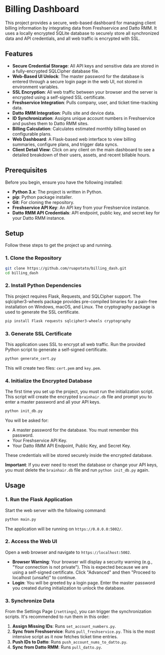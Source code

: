 # Billing Dashboard

This project provides a secure, web-based dashboard for managing client billing information by integrating data from Freshservice and Datto RMM. It uses a locally encrypted SQLite database to securely store all synchronized data and API credentials, and all web traffic is encrypted with SSL.

## Features

- **Secure Credential Storage**: All API keys and sensitive data are stored in a fully-encrypted SQLCipher database file.
- **Web-Based UI Unlock**: The master password for the database is entered through a secure login page in the web UI, not stored in environment variables.
- **SSL Encryption**: All web traffic between your browser and the server is encrypted using a self-signed SSL certificate.
- **Freshservice Integration**: Pulls company, user, and ticket time-tracking data.
- **Datto RMM Integration**: Pulls site and device data.
- **ID Synchronization**: Assigns unique account numbers in Freshservice and pushes them to Datto RMM sites.
- **Billing Calculation**: Calculates estimated monthly billing based on configurable plans.
- **Web Dashboard**: A Flask-based web interface to view billing summaries, configure plans, and trigger data syncs.
- **Client Detail View**: Click on any client on the main dashboard to see a detailed breakdown of their users, assets, and recent billable hours.

## Prerequisites

Before you begin, ensure you have the following installed:

- **Python 3.x**: The project is written in Python.
- **pip**: Python package installer.
- **Git**: For cloning the repository.
- **Freshservice API Key**: An API key from your Freshservice instance.
- **Datto RMM API Credentials**: API endpoint, public key, and secret key for your Datto RMM instance.

## Setup

Follow these steps to get the project up and running.

### 1. Clone the Repository

```bash
git clone https://github.com/ruapotato/billing_dash.git
cd billing_dash
```

### 2. Install Python Dependencies

This project requires Flask, Requests, and SQLCipher support. The sqlcipher3-wheels package provides pre-compiled binaries for a pain-free installation on Windows, macOS, and Linux. The cryptography package is used to generate the SSL certificate.

```bash
pip install Flask requests sqlcipher3-wheels cryptography
```

### 3. Generate SSL Certificate

This application uses SSL to encrypt all web traffic. Run the provided Python script to generate a self-signed certificate.

```bash
python generate_cert.py
```

This will create two files: `cert.pem` and `key.pem`.

### 4. Initialize the Encrypted Database

The first time you set up the project, you must run the initialization script. This script will create the encrypted `brainhair.db` file and prompt you to enter a master password and all your API keys.

```bash
python init_db.py
```

You will be asked for:

- A master password for the database. You must remember this password.
- Your Freshservice API Key.
- Your Datto RMM API Endpoint, Public Key, and Secret Key.

These credentials will be stored securely inside the encrypted database.

**Important**: If you ever need to reset the database or change your API keys, you must delete the `brainhair.db` file and run `python init_db.py` again.

## Usage

### 1. Run the Flask Application

Start the web server with the following command:

```bash
python main.py
```

The application will be running on `https://0.0.0.0:5002/`.

### 2. Access the Web UI

Open a web browser and navigate to `https://localhost:5002`.

- **Browser Warning**: Your browser will display a security warning (e.g., "Your connection is not private"). This is expected because we are using a self-signed certificate. Click "Advanced" and then "Proceed to localhost (unsafe)" to continue.
- **Login**: You will be greeted by a login page. Enter the master password you created during initialization to unlock the database.

### 3. Synchronize Data

From the Settings Page (`/settings`), you can trigger the synchronization scripts. It's recommended to run them in this order:

1. **Assign Missing IDs**: Runs `set_account_numbers.py`.
2. **Sync from Freshservice**: Runs `pull_freshservice.py`. This is the most intensive script as it now fetches ticket time entries.
3. **Push IDs to Datto**: Runs `push_account_nums_to_datto.py`.
4. **Sync from Datto RMM**: Runs `pull_datto.py`.
